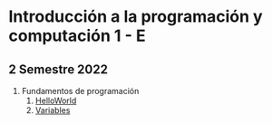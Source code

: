# Introducción a la programación y computación 1 - E
## 2 Semestre 2022

1. Fundamentos de programación
   1. [HelloWorld](./Unidad%202/HelloWorld.java)
   2. [Variables](./Unidad%202/Variable.java)